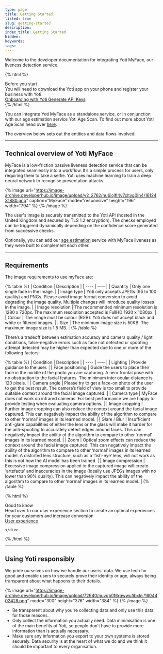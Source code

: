 ```yaml
---
type: page
title: Getting Started
listed: true
slug: getting-started
description: 
index_title: Getting Started
hidden: 
keywords: 
tags: 
---
```


Welcome to the developer documentation for integrating Yoti MyFace, our liveness detection service.

{% html %}
<div class="alert-BYS">
   <div class="alert-title" id="BYS">
      Before you start
   </div>
   <div class="alert-text" >
      You will need to download the Yoti app on your phone and register your business with Yoti.
   </div>
   <div class="alert-links"> 
      <a  target="_self" href="https://developers.yoti.com/yoti/getting-started-hub"> Onboarding with Yoti </a>
      <a  target="_self" href="https://developers.yoti.com/yoti/generating-the-api-keys-hub"> Generate API Keys </a> 
   </div>
</div>
{% /html %}

You can integrate Yoti MyFace as a standalone service, or in conjunction with our age estimation service Yoti Age Scan.  To find out more about Yoti Age Scan head over [here](https://developers.yoti.com/yoti-age-scan). 

The overview below sets out the entities and data flows involved. 

---

## Technical overview of Yoti MyFace

MyFace is a low-friction passive liveness detection service that can be integrated seamlessly into a workflow. It’s a simple process for users, only requiring them to take a selfie. Yoti uses machine learning to train a deep neural network to recognise presentation attacks.

{% image url="https://image-archive.developerhub.io/image/upload/v2_2762/nu6iojfl4v7cltyg0ih4/1612431880.png" caption="MyFace" mode="responsive" height="196" width="794" %}
{% /image %}

The user's image is securely transmitted to the Yoti API (hosted in the United Kingdom and secured by TLS 1.2 encryption). The checks employed can be triggered dynamically depending on the confidence score generated from successive checks.

Optionally, you can add our [age estimation](https://developers.yoti.com/yoti-age-scan/getting-started) service with MyFace liveness as they were built to complement each other.

---

## Requirements

The image requirements to use myFace are:

{% table %}
| Condition | Description | 
| ---- | ---- | 
| Quantity | Only one single face in the image. | 
| Image type | Yoti only accepts JPEGs (95 to 100 quality) and PNGs. Please avoid image format conversion to avoid degrading the image quality. Multiple changes will introduce quality losses in the image. | 
| Image resolution | The recommended minimum resolution is 1280 x 720px. The maximum resolution accepted is FullHD 1920 x 1080px. | 
| Colour | The image must be colour (RGB). Yoti does not accept black and white or filtered images. | 
| Size | The minimum image size is 50KB. The maximum image size is 1.5 MB. | 
{% /table %}

There’s a tradeoff between estimation accuracy and camera quality / light conditions, false-negative errors such as face not detected or spoofing attempt detected may be higher than expected due to one or more of the following factors:

{% table %}
| Condition | Description | 
| ---- | ---- | 
| Lighting | Provide guidance to the user. | 
| Face positioning | Guide the users to place their face in the middle of the photo you are capturing. A near frontal pose with no obstruction to the facial features. The minimum inter ocular distance is 120 pixels. | 
| Camera angle | Please try to get a face-on photo of the user to get the best result. The camera’s field of view is too small to provide suitable context around the facial image captured. | 
| Camera type | MyFace does not work on infrared cameras. For best performance we are happy to provide testing when evaluating camera options. | 
| Image cropping | Further image cropping can also reduce the context around the facial image captured. This can negatively impact the ability of the algorithm to compare to other ‘normal’ images in its learned model. | 
| Glare / Blur | Insufficient anti-glare capabilities of either the lens or the glass will make it harder for the anti-spoofing to accurately detect edges around faces. This can negatively impact the ability of the algorithm to compare to other ‘normal’ images in its learned model. | 
| Zoom | Optical zoom effects can reduce the context around the facial image captured. This can negatively impact the ability of the algorithm to compare to other ‘normal’ images in its learned model. A distorted lens structure, such as a ‘fish-eye’ lens, will not work as this is not how the AI model has been trained. | 
| Image compression | Excessive image compression applied to the captured image will create ‘artefacts’ and inaccuracies in the image (ideally use JPEGs images with no lower than 90% quality). This can negatively impact the ability of the algorithm to compare to other ‘normal’ images in its learned model. | 
{% /table %}

{% html %}
<div class="alert-GTK">
    <div class="alert-title" id="GTK">
        Good to know
    </div>
    <div class="alert-text">
Head over to our user experience section to create an optimal experiences for your customers and increase conversion  </div>
    <div class="alert-links"> 
       <a href="https://developers.yoti.com/yoti-myface/user-experience">User experience</a>

    </div>
</div>
{% /html %}

---

## Using Yoti responsibly

We pride ourselves on how we handle our users' data. We use tech for good and enable users to securely prove their identity or age, always being transparent about what happens to their details.

{% image url="https://image-archive.developerhub.io/image/upload/72640/nuvgb0f6rqwwufibxklj/1604402428.png" mode="300" height="376" width="384" %}
{% /image %}

- Be transparent about why you're collecting data and only use this data for those reasons.
- Only collect the information you actually need. Data minimisation is one of the main benefits of Yoti, so people don't have to provide more information than is actually necessary.
- Make sure any information you export to your own systems is stored securely. Data security is at the heart of what we do and we think it should be important to every organisation.